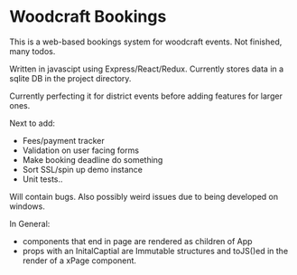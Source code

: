 #  Woodcraft Bookings

This is a web-based bookings system for woodcraft events. Not finished, many todos.

Written in javascipt using Express/React/Redux. Currently stores data in a sqlite DB in the project directory.

Currently perfecting it for district events before adding features for larger ones.

Next to add: 
 * Fees/payment tracker
 * Validation on user facing forms
 * Make booking deadline do something
 * Sort SSL/spin up demo instance 
 * Unit tests.. 

Will contain bugs. Also possibly weird issues due to being developed on windows.


In General: 

 * components that end in page are rendered as children of App
 * props with an InitalCaptial are Immutable structures and toJS()ed in the render of a xPage component.
